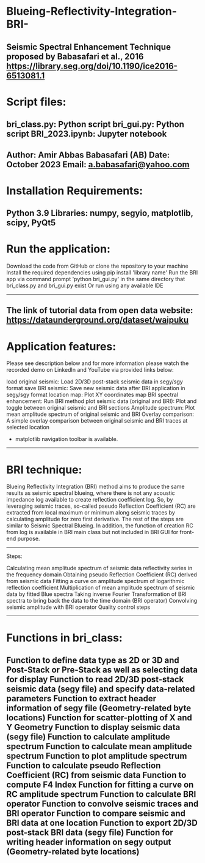 # Blueing-Reflectivity-Integration-BRI-
Seismic Spectral Enhancement Technique
proposed by Babasafari et al., 2016
https://library.seg.org/doi/10.1190/ice2016-6513081.1 
--------------------------------------------------------------------------------------------------------------------------------------
# Script files:

bri_class.py: Python script
bri_gui.py: Python script
BRI_2023.ipynb: Jupyter notebook
--------------------------------------------------------------------------------------------------------------------------------------
Author: Amir Abbas Babasafari (AB)
Date: October 2023
Email: a.babasafari@yahoo.com  
--------------------------------------------------------------------------------------------------------------------------------------
# Installation Requirements:

Python 3.9
Libraries: numpy, segyio, matplotlib, scipy, PyQt5
--------------------------------------------------------------------------------------------------------------------------------------
# Run the application:

Download the code from GitHub or clone the repository to your machine
Install the required dependencies using pip install 'library name'
Run the BRI app via command prompt 'python bri_gui.py' in the same directory that bri_class.py and bri_gui.py exist
Or run using any available IDE

--------------------------------------------------------------------------------------------------------------------------------------
The link of tutorial data from open data website:
https://dataunderground.org/dataset/waipuku
--------------------------------------------------------------------------------------------------------------------------------------
# Application features:

Please see description below and for more information please watch the recorded demo 
on LinkedIn and YouTube via provided links below:


load original seismic:                    Load 2D/3D post-stack seismic data in segy/sgy format
save BRI seismic:                         Save new seismic data after BRI application in segy/sgy format
location map:                             Plot XY coordinates map
BRI spectral enhancement:                 Run BRI method 
plot seismic data (original and BRI):     Plot and toggle between original seismic and BRI sections
Amplitude spectrum:                       Plot mean amplitude spectrum of original seismic and BRI 
Overlay comparison:                       A simple overlay comparison between original seismic and BRI traces at selected location
* matplotlib navigation toolbar is available.

--------------------------------------------------------------------------------------------------------------------------------------
# BRI technique:

Blueing Reflectivity Integration (BRI) method aims to produce the same results as seismic spectral blueing, where 
there is not any acoustic impedance log available to create reflection coefficient log. So, by leveraging seismic traces, 
so-called pseudo Reflection Coefficient (RC) are extracted from local maximum or minimum along seismic traces by 
calculating amplitude for zero first derivative. The rest of the steps are similar to Seismic Spectral Blueing.
In addition, the function of creation RC from log is available in BRI main class but not included in BRI GUI for front-end purpose.

--------------------------------------------------------------------------------------------------------------------------------------
Steps:

Calculating mean amplitude spectrum of seismic data reflectivity series in the frequency domain
Obtaining pseudo Reflection Coefficient (RC) derived from seismic data 
Fitting a curve on amplitude spectrum of logarithmic reflection coefficient 
Multiplication of mean amplitude spectrum of seismic data by fitted Blue spectra
Taking inverse Fourier Transformation of BRI spectra to bring back the data to the time domain (BRI operator)
Convolving seismic amplitude with BRI operator 
Quality control steps

--------------------------------------------------------------------------------------------------------------------------------------
# Functions in bri_class:

Function to define data type as 2D or 3D and Post-Stack or Pre-Stack as well as selecting data for display
Function to read 2D/3D post-stack seismic data (segy file) and specify data-related parameters
Function to extract header information of segy file (Geometry-related byte locations)
Function for scatter-plotting of X and Y Geometry
Function to display seismic data (segy file)
Function to calculate amplitude spectrum
Function to calculate mean amplitude spectrum
Function to plot amplitude spectrum
Function to calculate pseudo Reflection Coefficient (RC) from seismic data
Function to compute F4 Index
Function for fitting a curve on RC amplitude spectrum
Function to calculate BRI operator
Function to convolve seismic traces and BRI operator
Function to compare seismic and BRI data at one location
Function to export 2D/3D post-stack BRI data (segy file)
Function for writing header information on segy output (Geometry-related byte locations)
--------------------------------------------------------------------------------------------------------------------------------------
